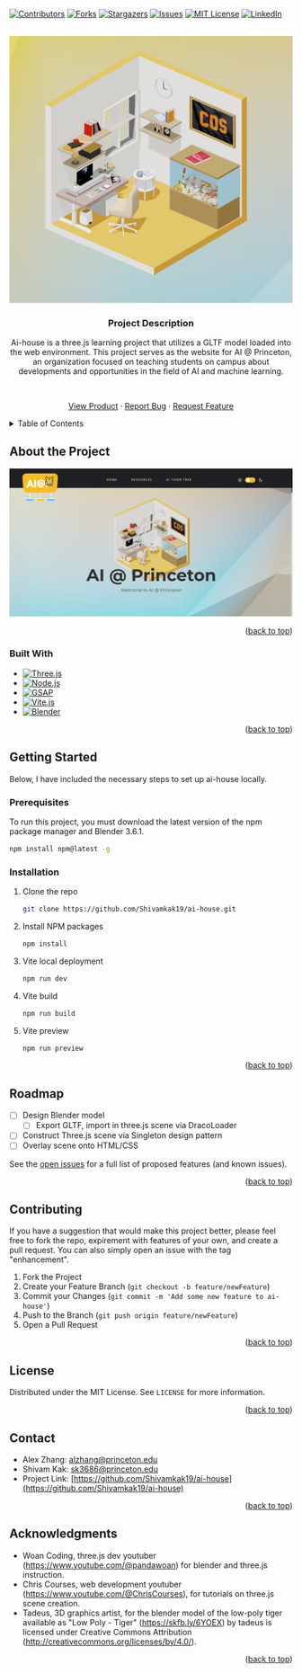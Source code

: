 <a name="readme-top"></a>

<!-- PROJECT SHIELDS -->
<!--
*** I'm using markdown "reference style" links for readability.
*** Reference links are enclosed in brackets [ ] instead of parentheses ( ).
*** See the bottom of this document for the declaration of the reference variables
*** for contributors-url, forks-url, etc. This is an optional, concise syntax you may use.
*** https://www.markdownguide.org/basic-syntax/#reference-style-links
-->

[![Contributors][contributors-shield]][contributors-url]
[![Forks][forks-shield]][forks-url]
[![Stargazers][stars-shield]][stars-url]
[![Issues][issues-shield]][issues-url]
[![MIT License][license-shield]][license-url]
[![LinkedIn][linkedin-shield]][linkedin-url]

<!-- PROJECT LOGO -->
<br />
<div align="center">
  <a href="https://github.com/Shivamkak19/ai-house">
    <img src="images/pin.png" alt="Logo">
  </a>

<h3 align="center">Project Description</h3>

Ai-house is a three.js learning project that utilizes a GLTF model loaded into the web environment. This project serves as the website for AI @ Princeton, an organization focused on teaching students on campus about developments and opportunities in the field of AI and machine learning.

<br />

<a href="https://github.com/Shivamkak19/ai-house/images">View Product</a>
·
<a href="https://github.com/Shivamkak19/ai-house/issues">Report Bug</a>
·
<a href="https://github.com/Shivamkak19/ai-house/issues">Request Feature</a>
</div>

<!-- TABLE OF CONTENTS -->
<details>
  <summary>Table of Contents</summary>
  <ol>
    <li>
      <a href="#about-the-project">About The Project</a>
      <ul>
        <li><a href="#built-with">Built With</a></li>
      </ul>
    </li>
    <li>
      <a href="#getting-started">Getting Started</a>
      <ul>
        <li><a href="#prerequisites">Prerequisites</a></li>
        <li><a href="#installation">Installation</a></li>
      </ul>
    </li>
    <li><a href="#roadmap">Roadmap</a></li>
    <li><a href="#contributing">Contributing</a></li>
    <li><a href="#license">License</a></li>
    <li><a href="#contact">Contact</a></li>
    <li><a href="#acknowledgments">Acknowledgments</a></li>
  </ol>
</details>

<!-- ABOUT THE PROJECT -->
## About the Project

[![Product Name Screen Shot][product-screenshot]](https://ai-house.vercel.app/)

<p align="right">(<a href="#readme-top">back to top</a>)</p>

### Built With

* [![Three.js][threedotjs]][threedotjs-url]
* [![Node.js][nodedotjs]][nodedotjs-url]
* [![GSAP][greensock]][greensock-url]
* [![Vite.js][vite]][vite-url]
* [![Blender][blender]][blender-url]

<p align="right">(<a href="#readme-top">back to top</a>)</p>


<!-- GETTING STARTED -->
## Getting Started

Below, I have included the necessary steps to set up ai-house locally. 

### Prerequisites

To run this project, you must download the latest version of the npm package manager and Blender 3.6.1.

  ```sh
  npm install npm@latest -g
  ```


### Installation

1. Clone the repo
   ```sh
   git clone https://github.com/Shivamkak19/ai-house.git
   ```

2. Install NPM packages
   ```sh
   npm install
   ```

3. Vite local deployment
   ```sh
   npm run dev
   ```

4. Vite build
   ```sh
   npm run build
   ```

5. Vite preview
   ```sh
   npm run preview
   ```
   
<p align="right">(<a href="#readme-top">back to top</a>)</p>

<!-- ROADMAP -->
## Roadmap

- [ ] Design Blender model
    - [ ] Export GLTF, import in three.js scene via DracoLoader
- [ ] Construct Three.js scene via Singleton design pattern
- [ ] Overlay scene onto HTML/CSS

See the [open issues](https://github.com/Shivamkak19/ai-house/issues) for a full list of proposed features (and known issues).

<p align="right">(<a href="#readme-top">back to top</a>)</p>

<!-- CONTRIBUTING -->
## Contributing

If you have a suggestion that would make this project better, please feel free to fork the repo, expirement with features of your own, and create a pull request. You can also simply open an issue with the tag "enhancement". 

1. Fork the Project
2. Create your Feature Branch (`git checkout -b feature/newFeature`)
3. Commit your Changes (`git commit -m 'Add some new feature to ai-house'`)
4. Push to the Branch (`git push origin feature/newFeature`)
5. Open a Pull Request

<p align="right">(<a href="#readme-top">back to top</a>)</p>

<!-- LICENSE -->
## License

Distributed under the MIT License. See `LICENSE` for more information.

<p align="right">(<a href="#readme-top">back to top</a>)</p>


<!-- CONTACT -->
## Contact

* Alex Zhang: alzhang@princeton.edu
* Shivam Kak: sk3686@princeton.edu
* Project Link: [https://github.com/Shivamkak19/ai-house](https://github.com/Shivamkak19/ai-house)

<p align="right">(<a href="#readme-top">back to top</a>)</p>


<!-- ACKNOWLEDGMENTS -->
## Acknowledgments

* []() Woan Coding, three.js dev youtuber (https://www.youtube.com/@pandawoan) for blender and three.js instruction.
* []() Chris Courses, web development youtuber (https://www.youtube.com/@ChrisCourses), for tutorials on three.js scene creation.
* []() Tadeus, 3D graphics artist, for the blender model of the low-poly tiger available as "Low Poly - Tiger" (https://skfb.ly/6YOEX) by tadeus is licensed under Creative Commons Attribution (http://creativecommons.org/licenses/by/4.0/).

<p align="right">(<a href="#readme-top">back to top</a>)</p>


<!-- MARKDOWN LINKS & IMAGES -->
<!-- https://www.markdownguide.org/basic-syntax/#reference-style-links -->
[contributors-shield]: https://img.shields.io/github/contributors/Shivamkak19/ai-house.svg?style=for-the-badge
[contributors-url]: https://github.com/Shivamkak19/ai-house/graphs/contributors
[forks-shield]: https://img.shields.io/github/forks/Shivamkak19/ai-house.svg?style=for-the-badge
[forks-url]: https://github.com/Shivamkak19/ai-house/network/members
[stars-shield]: https://img.shields.io/github/stars/Shivamkak19/ai-house.svg?style=for-the-badge
[stars-url]: https://github.com/Shivamkak19/ai-house/stargazers
[issues-shield]: https://img.shields.io/github/issues/Shivamkak19/ai-house.svg?style=for-the-badge
[issues-url]: https://github.com/Shivamkak19/ai-house/issues
[license-shield]: https://img.shields.io/github/license/Shivamkak19/ai-house.svg?style=for-the-badge
[license-url]: https://github.com/Shivamkak19/ai-house/blob/master/LICENSE
[linkedin-shield]: https://img.shields.io/badge/-LinkedIn-black.svg?style=for-the-badge&logo=linkedin&colorB=555
[linkedin-url]: https://linkedin.com/in/shivamkak
[product-screenshot]: images/product-1.png
[product-screenshot2]: images/product-2.jpg
[product-screenshot3]: images/product-3.jpg

<!-- Programming Language Shields -->
[threedotjs]:  https://img.shields.io/badge/Three.js-6592e6?style=for-the-badge&logo=threedotjs&logoColor=000000
[threedotjs-url]: https://threejs.org/

[nodedotjs]: https://img.shields.io/badge/Node.js-333333?style=for-the-badge&logo=nodedotjs&logoColor=3f873e
[nodedotjs-url]: https://nodejs.org/en

[greensock]: https://img.shields.io/badge/GSAP-88ce02?style=for-the-badge&logo=greensock&logoColor=000000
[greensock-url]: https://greensock.com/gsap/

[vite]: https://img.shields.io/badge/Vite.js-ac49fe?style=for-the-badge&logo=vite&logoColor=ffd52e
[vite-url]: https://vitejs.dev/

[blender]: https://img.shields.io/badge/Blender-165a8f?style=for-the-badge&logo=blender&logoColor=f4792b
[blender-url]: https://www.blender.org/
